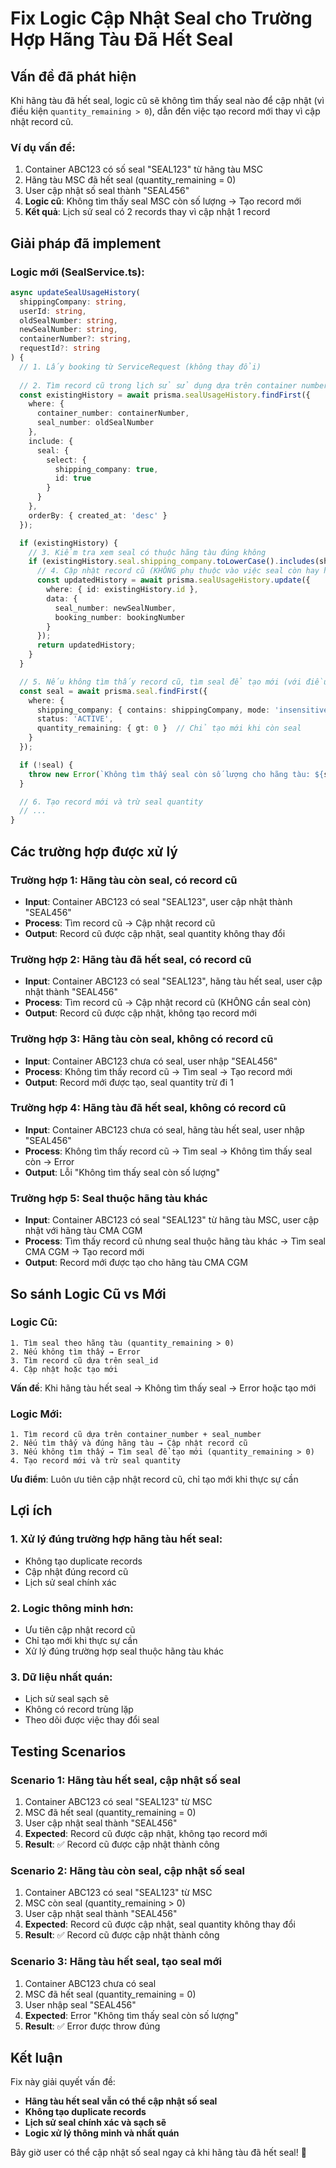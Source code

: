 # Fix Logic Cập Nhật Seal cho Trường Hợp Hãng Tàu Đã Hết Seal

## Vấn đề đã phát hiện

Khi hãng tàu đã hết seal, logic cũ sẽ không tìm thấy seal nào để cập nhật (vì điều kiện `quantity_remaining > 0`), dẫn đến việc tạo record mới thay vì cập nhật record cũ.

### **Ví dụ vấn đề:**
1. Container ABC123 có số seal "SEAL123" từ hãng tàu MSC
2. Hãng tàu MSC đã hết seal (quantity_remaining = 0)
3. User cập nhật số seal thành "SEAL456"
4. **Logic cũ**: Không tìm thấy seal MSC còn số lượng → Tạo record mới
5. **Kết quả**: Lịch sử seal có 2 records thay vì cập nhật 1 record

## Giải pháp đã implement

### **Logic mới (SealService.ts):**

```typescript
async updateSealUsageHistory(
  shippingCompany: string, 
  userId: string, 
  oldSealNumber: string, 
  newSealNumber: string, 
  containerNumber?: string, 
  requestId?: string
) {
  // 1. Lấy booking từ ServiceRequest (không thay đổi)
  
  // 2. Tìm record cũ trong lịch sử sử dụng dựa trên container number và seal number cũ
  const existingHistory = await prisma.sealUsageHistory.findFirst({
    where: {
      container_number: containerNumber,
      seal_number: oldSealNumber
    },
    include: {
      seal: {
        select: {
          shipping_company: true,
          id: true
        }
      }
    },
    orderBy: { created_at: 'desc' }
  });

  if (existingHistory) {
    // 3. Kiểm tra xem seal có thuộc hãng tàu đúng không
    if (existingHistory.seal.shipping_company.toLowerCase().includes(shippingCompany.toLowerCase())) {
      // 4. Cập nhật record cũ (KHÔNG phụ thuộc vào việc seal còn hay hết)
      const updatedHistory = await prisma.sealUsageHistory.update({
        where: { id: existingHistory.id },
        data: {
          seal_number: newSealNumber,
          booking_number: bookingNumber
        }
      });
      return updatedHistory;
    }
  }

  // 5. Nếu không tìm thấy record cũ, tìm seal để tạo mới (với điều kiện còn seal)
  const seal = await prisma.seal.findFirst({
    where: {
      shipping_company: { contains: shippingCompany, mode: 'insensitive' },
      status: 'ACTIVE',
      quantity_remaining: { gt: 0 }  // Chỉ tạo mới khi còn seal
    }
  });

  if (!seal) {
    throw new Error(`Không tìm thấy seal còn số lượng cho hãng tàu: ${shippingCompany}`);
  }

  // 6. Tạo record mới và trừ seal quantity
  // ...
}
```

## Các trường hợp được xử lý

### **Trường hợp 1: Hãng tàu còn seal, có record cũ**
- **Input**: Container ABC123 có seal "SEAL123", user cập nhật thành "SEAL456"
- **Process**: Tìm record cũ → Cập nhật record cũ
- **Output**: Record cũ được cập nhật, seal quantity không thay đổi

### **Trường hợp 2: Hãng tàu đã hết seal, có record cũ**
- **Input**: Container ABC123 có seal "SEAL123", hãng tàu hết seal, user cập nhật thành "SEAL456"
- **Process**: Tìm record cũ → Cập nhật record cũ (KHÔNG cần seal còn)
- **Output**: Record cũ được cập nhật, không tạo record mới

### **Trường hợp 3: Hãng tàu còn seal, không có record cũ**
- **Input**: Container ABC123 chưa có seal, user nhập "SEAL456"
- **Process**: Không tìm thấy record cũ → Tìm seal → Tạo record mới
- **Output**: Record mới được tạo, seal quantity trừ đi 1

### **Trường hợp 4: Hãng tàu đã hết seal, không có record cũ**
- **Input**: Container ABC123 chưa có seal, hãng tàu hết seal, user nhập "SEAL456"
- **Process**: Không tìm thấy record cũ → Tìm seal → Không tìm thấy seal còn → Error
- **Output**: Lỗi "Không tìm thấy seal còn số lượng"

### **Trường hợp 5: Seal thuộc hãng tàu khác**
- **Input**: Container ABC123 có seal "SEAL123" từ hãng tàu MSC, user cập nhật với hãng tàu CMA CGM
- **Process**: Tìm thấy record cũ nhưng seal thuộc hãng tàu khác → Tìm seal CMA CGM → Tạo record mới
- **Output**: Record mới được tạo cho hãng tàu CMA CGM

## So sánh Logic Cũ vs Mới

### **Logic Cũ:**
```
1. Tìm seal theo hãng tàu (quantity_remaining > 0)
2. Nếu không tìm thấy → Error
3. Tìm record cũ dựa trên seal_id
4. Cập nhật hoặc tạo mới
```

**Vấn đề**: Khi hãng tàu hết seal → Không tìm thấy seal → Error hoặc tạo mới

### **Logic Mới:**
```
1. Tìm record cũ dựa trên container_number + seal_number
2. Nếu tìm thấy và đúng hãng tàu → Cập nhật record cũ
3. Nếu không tìm thấy → Tìm seal để tạo mới (quantity_remaining > 0)
4. Tạo record mới và trừ seal quantity
```

**Ưu điểm**: Luôn ưu tiên cập nhật record cũ, chỉ tạo mới khi thực sự cần

## Lợi ích

### **1. Xử lý đúng trường hợp hãng tàu hết seal:**
- Không tạo duplicate records
- Cập nhật đúng record cũ
- Lịch sử seal chính xác

### **2. Logic thông minh hơn:**
- Ưu tiên cập nhật record cũ
- Chỉ tạo mới khi thực sự cần
- Xử lý đúng trường hợp seal thuộc hãng tàu khác

### **3. Dữ liệu nhất quán:**
- Lịch sử seal sạch sẽ
- Không có record trùng lặp
- Theo dõi được việc thay đổi seal

## Testing Scenarios

### **Scenario 1: Hãng tàu hết seal, cập nhật số seal**
1. Container ABC123 có seal "SEAL123" từ MSC
2. MSC đã hết seal (quantity_remaining = 0)
3. User cập nhật seal thành "SEAL456"
4. **Expected**: Record cũ được cập nhật, không tạo record mới
5. **Result**: ✅ Record cũ được cập nhật thành công

### **Scenario 2: Hãng tàu còn seal, cập nhật số seal**
1. Container ABC123 có seal "SEAL123" từ MSC
2. MSC còn seal (quantity_remaining > 0)
3. User cập nhật seal thành "SEAL456"
4. **Expected**: Record cũ được cập nhật, seal quantity không thay đổi
5. **Result**: ✅ Record cũ được cập nhật thành công

### **Scenario 3: Hãng tàu hết seal, tạo seal mới**
1. Container ABC123 chưa có seal
2. MSC đã hết seal (quantity_remaining = 0)
3. User nhập seal "SEAL456"
4. **Expected**: Error "Không tìm thấy seal còn số lượng"
5. **Result**: ✅ Error được throw đúng

## Kết luận

Fix này giải quyết vấn đề:
- **Hãng tàu hết seal vẫn có thể cập nhật số seal**
- **Không tạo duplicate records**
- **Lịch sử seal chính xác và sạch sẽ**
- **Logic xử lý thông minh và nhất quán**

Bây giờ user có thể cập nhật số seal ngay cả khi hãng tàu đã hết seal! 🚀
